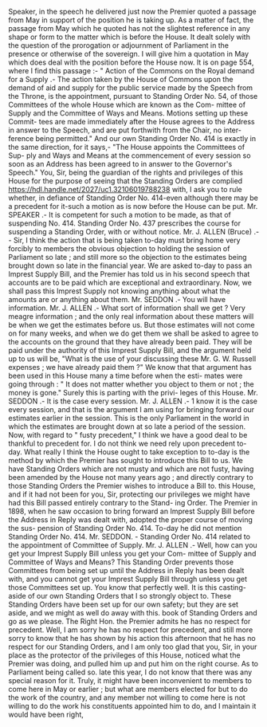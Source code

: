 Speaker, in the speech he delivered just now the Premier quoted a passage from May in support of the position he is taking up. As a matter of fact, the passage from May which he quoted has not the slightest reference in any shape or form to the matter which is before the House. It dealt solely with the question of the prorogation or adjournment of Parliament in the presence or otherwise of the sovereign. I will give him a quotation in May which does deal with the position before the House now. It is on page 554, where I find this passage :- " Action of the Commons on the Royal demand for a Supply .- The action taken by the House of Commons upon the demand of aid and supply for the public service made by the Speech from the Throne, is the appointment, pursuant to Standing Order No. 54, of those Committees of the whole House which are known as the Com- mittee of Supply and the Committee of Ways and Means. Motions setting up these Commit- tees are made immediately after the House agrees to the Address in answer to the Speech, and are put forthwith from the Chair, no inter- ference being permitted." And our own Standing Order No. 414 is exactly in the same direction, for it says,- "The House appoints the Committees of Sup- ply and Ways and Means at the commencement of every session so soon as an Address has been agreed to in answer to the Governor's Speech." You, Sir, being the guardian of the rights and privileges of this House for the purpose of seeing that the Standing Orders are complied https://hdl.handle.net/2027/uc1.32106019788238 with, I ask you to rule whether, in defiance of Standing Order No. 414-even although there may be a precedent for it-such a motion as is now before the House can be put. Mr. SPEAKER .- It is competent for such a motion to be made, as that of suspending No. 414. Standing Order No. 437 prescribes the course for suspending a Standing Order, with or without notice. Mr. J. ALLEN (Bruce) .-- Sir, I think the action that is being taken to-day must bring home very forcibly to members the obvious objection to holding the session of Parliament so late ; and still more so the objection to the estimates being brought down so late in the financial year. We are asked to-day to pass an Imprest Supply Bill, and the Premier has told us in his second speech that accounts are to be paid which are exceptional and extraordinary. Now, we shall pass this Imprest Supply not knowing anything about what the amounts are or anything about them. Mr. SEDDON .- You will have information. Mr. J. ALLEN .- What sort of information shall we get ? Very meagre information ; and the only real information about these matters will be when we get the estimates before us. But those estimates will not come on for many weeks, and when we do get them we shall be asked to agree to the accounts on the ground that they have already been paid. They will be paid under the authority of this Imprest Supply Bill, and the argument held up to us will be, "What is the use of your discussing these Mr. G. W. Russell expenses ; we have already paid them ?" We know that that argument has been used in this House many a time before when the esti- mates were going through : " It does not matter whether you object to them or not ; the money is gone." Surely this is parting with the privi- leges of this House. Mr. SEDDON .- It is the case every session. Mr. J. ALLEN .- 1 know it is the case every session, and that is the argument I am using for bringing forward our estimates earlier in the session. This is the only Parliament in the world in which the estimates are brought down at so late a period of the session. Now, with regard to " fusty precedent," I think we have a good deal to be thankful to precedent for. I do not think we need rely upon precedent to- day. What really I think the House ought to take exception to to-day is the method by which the Premier has sought to introduce this Bill to us. We have Standing Orders which are not musty and which are not fusty, having been amended by the House not many years ago ; and directly contrary to those Standing Orders the Premier wishes to introduce a Bill to. this House, and if it had not been for you, Sir, protecting our privileges we might have had this Bill passed entirely contrary to the Stand- ing Order. The Premier in 1898, when he saw occasion to bring forward an Imprest Supply Bill before the Address in Reply was dealt with, adopted the proper course of moving the sus- pension of Standing Order No. 414. To-day he did not mention Standing Order No. 414. Mr. SEDDON. - Standing Order No. 414 related to the appointment of Committee of Supply. Mr. J. ALLEN .- Well, how can you get your Imprest Supply Bill unless you get your Com- mittee of Supply and Committee of Ways and Means? This Standing Order prevents those Committees from being set up until the Address in Reply has been dealt with, and you cannot get your Imprest Supply Bill through unless you get those Committees set up. You know that perfectly well. It is this casting-aside of our own Standing Orders that I so strongly object to. These Standing Orders have been set up for our own safety; but they are set aside, and we might as well do away with this. book of Standing Orders and go as we please. The Right Hon. the Premier admits he has no <!-- PageHeader="1" --> respect for precedent. Well, I am sorry he has no respect for precedent, and still more sorry to know that he has shown by his action this afternoon that he has no respect for our Standing Orders, and I am only too glad that you, Sir, in your place as the protector of the privileges of this House, noticed what the Premier was doing, and pulled him up and put him on the right course. As to Parliament being called so. late this year, I do not know that there was any special reason for it. Truly, it might have been inconvenient to members to come here in May or earlier ; but what are members elected for but to do the work of the country, and any member not willing to come here is not willing to do the work his constituents appointed him to do, and I maintain it would have been right, 